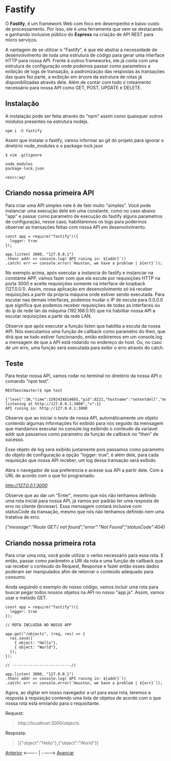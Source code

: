 # Fastify

O **Fastify**, é um framework Web com foco em desempenho e baixo custo de processamento. Por isso, ele é uma ferramenta que vem se destacando e ganhando inclusive público do **Express** na criação de API REST para micro serviços.

A vantagem de se utilizar o "Fastify", é que ele abstrai a necessidade de desenvolvimento de toda uma estrutura de código para gerar uma interface HTTP para nossa API. Frente à outros frameworks, ele já conta com uma estrutura de configuração onde podemos passar como parametros a exibição de logs de transação, a padronização das respostas às transações das quais fez parte, a exibição em árvore da estrutura de rotas já disponibilizadas através dele. Além de contar com todo o roteamento necessário para nossa API como GET, POST, UPDATE e DELETE.

## Instalação

A instalação pode ser feita através do "npm" assim como quaisquer outros módulos presentes na estrutura nodejs.

```
npm i -S fastify
```

Assim que instalar o fastify, vamos informar ao git do projeto para ignorar o diretório node_modules e o package-lock.json

```
$ vim .gitignore

node_modules
package-lock.json

<esc>:wq!

```

## Criando nossa primeira API

Para criar uma API simples nele é de fato muito "simples". Você pode instanciar uma execução dele em uma constante, como no caso abaixo "app" e passar como parametro de execução do fastify alguns parametros de configuração, nesse caso, habilitaremos os logs para podermos observar as transações feitas com nossa API em desenvolvimento.

```
const app = require("fastify")({
  logger: true
});

app.listen( 3000, "127.0.0.1")
.then( addr => console.log(`API runing in: ${addr}`))
.catch( err => console.error(`Houston, we have a problem | ${err}`));

```

No exemplo acima, após executar a instancia do fastify e instanciar na constante APP, vamos fazer com que ela escute por requisições HTTP na porta 3000 e aceite requisições somente na interface de loopback (127.0.0.1). Assim, nossa aplicação em desenvolvimento só irá receber requisições a partir da própria máquina onde estiver sendo executada. Para escutar nas demais interfaces, podemos mudar o IP de escuta para 0.0.0.0 que significa que podemos receber requisições de todas as interfaces ou do ip de rede lan da máquina (192.168.0.10) que irá habilitar nossa API a escutar requisições a partir da rede LAN.

Observe que após executar a função listen que habilita a escuta da nossa API. Nós executamos uma função de callback como parametro do then, que dirá que se tudo estiver funcionando, então exibiremos em um console.log a mensagem de que a API está rodando no endereço do host. Ou, no caso de um erro, uma função será executada para exibir o erro através do catch.

## Teste

Para testar nossa API, vamos rodar no terminal no diretório da nossa API o comando "npm test".
```
RESTGen(master)$ npm test

{"level":30,"time":1592434814665,"pid":8221,"hostname":"notentdell","msg":"Server listening at http://127.0.0.1:3000","v":1}
API runing in: http://127.0.0.1:3000
```
Observe que ao iniciar o teste de nossa API, automáticamente um objeto contendo algumas informações foi exibido para nós seguido da mensagem que mandamos executar no console.log exibindo o conteudo da variavel addr que passamos como parametro da função de callback no "then" de sucesso.

Esse objeto de log será exibido justamente pois passamos como parametro do objeto de configuração a opção "logger: true", e além dele, para cada requisição que nossa API receber, um log dessa transação será exibido.

Abra o navegador de sua preferencia e acesse sua API a partir dele. Com a URL de acordo com o que foi programado: 

*http://127.0.0.1:3000*

Observe que ao dar um "Enter", mesmo que nós não tenhamos definido uma rota inicial para nossa API, já vamos por padrão ter uma resposta de erro no cliente (browser). Essa mensagem contará inclusive com statusCode da transação, mesmo que nós não tenhamos definido nem uma tratativa de erro.

*{"message":"Route GET:/ not found","error":"Not Found","statusCode":404}*

## Criando nossa primeira rota

Para criar uma rota, você pode utilizar o verbo necessário para essa rota. E então, passar como parâmetro a URI da rota e uma função de callback que vai receber o conteúdo do Request, Response e fazer então esses dados poderam ser manipulados afim de retornar o conteúdo adequado para consumo.

Ainda seguindo o exemplo do nosso código, vamos incluir uma rota para buscar pegar todos nossos objetos na API no nosso "app.js". Assim, vamos usar o metodo GET.

```
const app = require("fastify")({
  logger: true
});

// ROTA INCLUIDA NO NOSSO APP

app.get("/objects", (req, res) => {
  res.send([
    { object: "Hello"},
    { object: "World"},
  ]);
});

// --------------------------//

app.listen( 3000, "127.0.0.1")
.then( addr => console.log(`API runing in: ${addr}`))
.catch( err => console.error(`Houston, we have a problem | ${err}`));
```

Agora, ao digitar em nosso navegador a url para essa rota, teremos a resposta à requisição contendo uma lista de objetos de acordo com o que nossa rota está enviando para o requisitante.

Request:

> http://localhost:3000/objects

Resposta:

> [{"object":"Hello"},{"object":"World"}]



[Anterior](./04NodeJS.md) <---- | ----> [Avançar]()